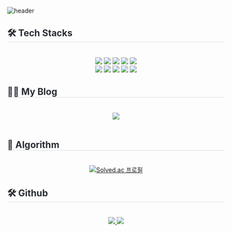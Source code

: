 ![header](https://capsule-render.vercel.app/api?type=Speech&color=timeGradient&text=Growing%20Developer%20🤗)

<div style="text-align: left;">
    <h2 style="border-bottom: 1px solid #d8dee4; color: #282d33;"> 🛠️ Tech Stacks </h2> <br> 
    <div  align= "center"> <img src="https://img.shields.io/badge/Java-007396?style=plastic&logo=Java&logoColor=white">
          <img src="https://img.shields.io/badge/Spring Boot-6DB33F?style=plastic&logo=Spring Boot&logoColor=white">
          <img src="https://img.shields.io/badge/Vue.js-4FC08D?style=plastic&logo=Vue.js&logoColor=white">
          <img src="https://img.shields.io/badge/MariaDB-003545?style=plastic&logo=MariaDB&logoColor=white">
          <img src="https://img.shields.io/badge/MySQL-4479A1?style=plastic&logo=MySQL&logoColor=white">
          <br/><img src="https://img.shields.io/badge/Linux-FCC624?style=plastic&logo=Linux&logoColor=white">
          <img src="https://img.shields.io/badge/Git-F05032?style=plastic&logo=Git&logoColor=white">
          <img src="https://img.shields.io/badge/Github-181717?style=plastic&logo=Github&logoColor=white">
          <img src="https://img.shields.io/badge/Docker-2496ED?style=plastic&logo=Docker&logoColor=white">
          <img src="https://img.shields.io/badge/Amazon AWS-232F3E?style=plastic&logo=Amazon AWS&logoColor=white">
          <br/></div>
    </div>
    <div style="text-align: left;">
    <h2 style="border-bottom: 1px solid #d8dee4; color: #282d33;"> 🧑‍💻 My Blog </h2> <br> 
    <div align= "center"> <a href=https://gotopm.tistory.com/> <img src="https://img.shields.io/badge/Tistory-000000?style=plastic&logo=Tistory&logoColor=white&link=https://gotopm.tistory.com/"> </a>
          </div>  <br> 
  <h2 style="border-bottom: 1px solid #d8dee4; color: #282d33;"> 📝 Algorithm </h2> <br> 
<div align="center">
  <a href="https://solved.ac/rifkehtm862">
    <img src="http://mazassumnida.wtf/api/v2/generate_badge?boj=rifkehtm862" alt="Solved.ac 프로필">
  </a>
</div>
 <h2 style="border-bottom: 1px solid #d8dee4; color: #282d33;"> 🛠️ Github </h2> <br> 
<div align="center">
  <a href="https://solved.ac/rifkehtm862">
    <img src="https://github-readme-stats.vercel.app/api?username=jykim1187">
    <img src="https://github-readme-stats.vercel.app/api/top-langs/?username=jykim1187&layout=compact">
  </a>
</div>
    </div>

    
